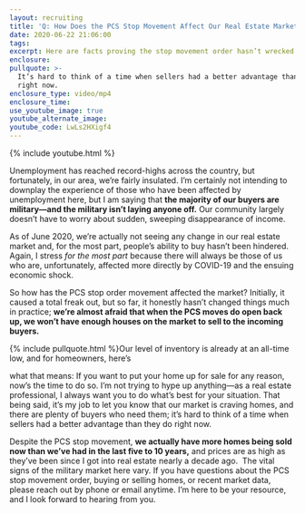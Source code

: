 ```yaml
---
layout: recruiting
title: 'Q: How Does the PCS Stop Movement Affect Our Real Estate Market?'
date: 2020-06-22 21:06:00
tags:
excerpt: Here are facts proving the stop movement order hasn’t wrecked the market.
enclosure:
pullquote: >-
  It’s hard to think of a time when sellers had a better advantage than they do
  right now.
enclosure_type: video/mp4
enclosure_time:
use_youtube_image: true
youtube_alternate_image:
youtube_code: LwLs2HXigf4
---
```


{% include youtube.html %}

Unemployment has reached record-highs across the country, but fortunately, in our area, we’re fairly insulated. I’m certainly not intending to downplay the experience of those who have been affected by unemployment here, but I am saying that **the majority of our buyers are military—and the military isn’t laying anyone off.** Our community largely doesn’t have to worry about sudden, sweeping disappearance of income.&nbsp;

As of June 2020, we’re actually not seeing any change in our real estate market and, for the most part, people’s ability to buy hasn’t been hindered. Again, I stress *for the most part* because there will always be those of us who are, unfortunately, affected more directly by COVID-19 and the ensuing economic shock.&nbsp;

So how has the PCS stop order movement affected the market? Initially, it caused a total freak out, but so far, it honestly hasn’t changed things much in practice; **we’re almost afraid that when the PCS moves do open back up, we won’t have enough houses on the market to sell to the incoming buyers.&nbsp;**

{% include pullquote.html %}Our level of inventory is already at an all-time low, and for homeowners, here’s

what that means: If you want to put your home up for sale for any reason, now’s the time to do so. I’m not trying to hype up anything—as a real estate professional, I always want you to do what’s best for your situation. That being said, it’s my job to let you know that our market is craving homes, and there are plenty of buyers who need them; it’s hard to think of a time when sellers had a better advantage than they do right now.&nbsp;

Despite the PCS stop movement, **we actually have more homes being sold now than we’ve had in the last five to 10 years,** and prices are as high as they’ve been since I got into real estate nearly a decade ago. &nbsp;The vital signs of the military market here vary. If you have questions about the PCS stop movement order, buying or selling homes, or recent market data, please reach out by phone or email anytime. I’m here to be your resource, and I look forward to hearing from you.&nbsp;